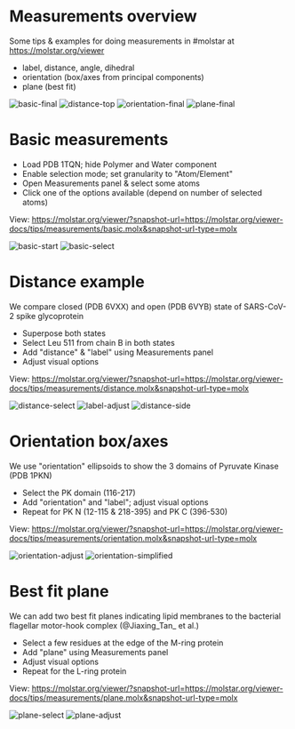 
# Measurements overview

Some tips & examples for doing measurements in #molstar at https://molstar.org/viewer

- label, distance, angle, dihedral
- orientation (box/axes from principal components)
- plane (best fit)

![basic-final](basic-final.png)
![distance-top](distance-top.png)
![orientation-final](orientation-full.png)
![plane-final](plane-final.png)

# Basic measurements

- Load PDB 1TQN; hide Polymer and Water component
- Enable selection mode; set granularity to "Atom/Element"
- Open Measurements panel & select some atoms
- Click one of the options available (depend on number of selected atoms)

View: https://molstar.org/viewer/?snapshot-url=https://molstar.org/viewer-docs/tips/measurements/basic.molx&snapshot-url-type=molx

![basic-start](basic-start.png)
![basic-select](basic-select.png)

# Distance example

We compare closed (PDB 6VXX) and open (PDB 6VYB) state of SARS-CoV-2 spike glycoprotein

- Superpose both states
- Select Leu 511 from chain B in both states
- Add "distance" & "label" using Measurements panel
- Adjust visual options

View: https://molstar.org/viewer/?snapshot-url=https://molstar.org/viewer-docs/tips/measurements/distance.molx&snapshot-url-type=molx

![distance-select](distance-select.png)
![label-adjust](label-adjust.png)
![distance-side](distance-side.png)

# Orientation box/axes

We use "orientation" ellipsoids to show the 3 domains of Pyruvate Kinase (PDB 1PKN)

- Select the PK domain (116-217)
- Add "orientation" and "label"; adjust visual options
- Repeat for PK N (12-115 & 218-395) and PK C (396-530)

View: https://molstar.org/viewer/?snapshot-url=https://molstar.org/viewer-docs/tips/measurements/orientation.molx&snapshot-url-type=molx

![orientation-adjust](orientation-adjust.png)
![orientation-simplified](orientation-simplified.png)

# Best fit plane

We can add two best fit planes indicating lipid membranes to the bacterial flagellar motor-hook complex (@Jiaxing_Tan_ et al.)

- Select a few residues at the edge of the M-ring protein
- Add "plane" using Measurements panel
- Adjust visual options
- Repeat for the L-ring protein

View: https://molstar.org/viewer/?snapshot-url=https://molstar.org/viewer-docs/tips/measurements/plane.molx&snapshot-url-type=molx

![plane-select](plane-select.png)
![plane-adjust](plane-adjust.png)